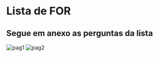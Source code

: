 # Lista de FOR 

## Segue em anexo as perguntas da lista

![pag1](https://user-images.githubusercontent.com/51101723/71219116-c302ac00-22a2-11ea-9351-bd1ff8a5cbb4.jpg)
![pag2](https://user-images.githubusercontent.com/51101723/71219117-c302ac00-22a2-11ea-9a41-97cd8b39fd8d.jpg)
